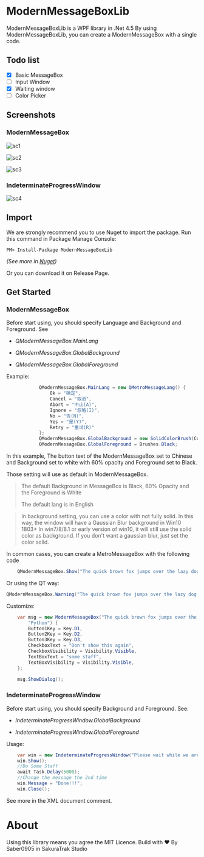 # ModernMessageBoxLib
ModernMessageBoxLib is a WPF library in .Net 4.5
By using ModernMessageBoxLib, you can create a ModernMessageBox with a single code.
## Todo list

 - [x] Basic MessageBox
 - [ ] Input Window
 - [x] Waiting window
 - [ ] Color Picker

## Screenshots
### ModernMessageBox

![sc1](https://github.com/hv0905/ModernMessageBoxLibForWPF/raw/master/web/sc1.png)

![sc2](https://github.com/hv0905/ModernMessageBoxLibForWPF/raw/master/web/sc2.png)

![sc3](https://github.com/hv0905/ModernMessageBoxLibForWPF/raw/master/web/sc3.png)

### IndeterminateProgressWindow

![sc4](https://github.com/hv0905/ModernMessageBoxLibForWPF/raw/master/web/sc4.png)

## Import

We are strongly recommend you to use Nuget to import the package.
Run this command in Package Manage Console:
```
PM> Install-Package ModernMessageBoxLib
```
_(See more in [Nuget](https://www.nuget.org/packages/ModernMessageBoxLib/))_

Or you can download it on Release Page.

## Get Started

### ModernMessageBox

Before start using, you should specify Language and Background and Foreground.
See
* _QModernMessageBox.MainLang_

* _QModernMessageBox.GlobalBackground_

* _QModernMessageBox.GlobalForeground_

Example:
```C#
            QModernMessageBox.MainLang = new QMetroMessageLang() {
                Ok = "确定",
                Cancel = "取消",
                Abort = "中止(A)",
                Ignore = "忽略(I)",
                No = "否(N)",
                Yes = "是(Y)",
                Retry = "重试(R)"
            };
            QModernMessageBox.GlobalBackground = new SolidColorBrush(Colors.White){Opacity = 0.6};
            QModernMessageBox.GlobalForeground = Brushes.Black;
```
In this example, The button text of the ModernMessageBox set to Chinese and Background set to white with 60% opacity and Foreground set to Black.

Those setting will use as default in ModernMessageBox.

> The default Background in MessageBox is Black, 60% Opacity and the Foreground is White
> 
> The default lang is in English

> In background setting, you can use a color with not fully solid.
> In this way, the window will have a Gaussian Blur background in Win10 1803+
> In win7/8/8.1 or early version of win10, it will still use the solid color as background.
> If you don't want a gaussian blur, just set the color solid.


In common cases, you can create a MetroMessageBox with the following code
```C#
    QModernMessageBox.Show("The quick brown fox jumps over the lazy dog.", "hello world",QModernMessageBox.QModernMessageBoxButtons.YesNoCancel,ModernMessageboxIcons.Warning);
```

Or using the QT way:
```C#
QModernMessageBox.Warning("The quick brown fox jumps over the lazy dog.", "hello world");
```

Customize:
```C#
    var msg = new ModernMessageBox("The quick brown fox jumps over the lazy dog.\n", "hello world", ModernMessageboxIcons.Info, "CSharp", "Java",
        "Python") {
        Button1Key = Key.D1,
        Button2Key = Key.D2,
        Button3Key = Key.D3,
        CheckboxText = "Don't show this again",
        CheckboxVisibility = Visibility.Visible,
        TextBoxText = "some staff",
        TextBoxVisibility = Visibility.Visible,
    };
            
    msg.ShowDialog();
```

### IndeterminateProgressWindow
Before start using, you should specify Background and Foreground.
See:

* _IndeterminateProgressWindow.GlobalBackground_

* _IndeterminateProgressWindow.GlobalForeground_

Usage:
```C#
    var win = new IndeterminateProgressWindow("Please wait while we are installing the virus into your computer. . .");
	win.Show();
	//Do Some Staff
	await Task.Delay(5000);
	//Change the message the 2nd time
	win.Message = "Done!!!";
	win.Close();
```


See more in the XML document comment.

# About

Using this library means you agree the MIT Licence.
Build with ❤ By Saber0905 in SakuraTrak Studio
